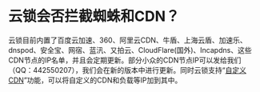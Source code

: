 # 云锁会否拦截蜘蛛和CDN？

云锁目前内置了百度云加速、360、阿里云CDN、牛盾、上海云盾、加速乐、dnspod、安全宝、网宿、蓝汛、又拍云、CloudFlare(国外)、Incapdns、这些CDN节点的IP名单，并且会定期更新。部分小众的CDN节点IP可以发给我们（QQ：442550207），我们会在新的版本中进行更新。同时云锁支持“[自定义CDN](http://help.yunsuo.com.cn/manual/f15.html)”功能，可以将自定义的CDN和负载等IP加到其中。